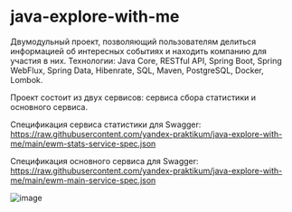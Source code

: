 # java-explore-with-me
Двумодульный проект, позволяющий пользователям делиться информацией об интересных событиях и находить компанию для участия в них.
Технологии: Java Core, RESTful API, Spring Boot, Spring WebFlux, Spring Data, Hibenrate, SQL, Maven, PostgreSQL, Docker, Lombok.

Проект состоит из двух сервисов: сервиса сбора статистики и основного сервиса.

Спецификация сервиса статистики для Swagger: https://raw.githubusercontent.com/yandex-praktikum/java-explore-with-me/main/ewm-stats-service-spec.json

Спецификация основного сервиса для Swagger: https://raw.githubusercontent.com/yandex-praktikum/java-explore-with-me/main/ewm-main-service-spec.json

![image](https://github.com/user-attachments/assets/173586c8-cca5-4d04-941a-cfe8ad98d82c)
